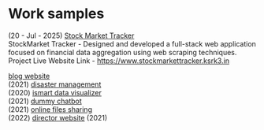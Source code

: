 # Work samples
 (20 - Jul - 2025)  [Stock Market Tracker](https://github.com/kvvsatyaravi/stockmarketTracker) <br> 
StockMarket Tracker - Designed and developed a full-stack web application focused on financial data aggregation using web
scraping techniques.
Project Live Website Link - https://www.stockmarkettracker.ksrk3.in <br>
 
[blog website](fri3ndzz.md)<br>  (2021)
[disaster management](disastermanagement.md)<br>  (2020)
[ismart data visualizer](ismartdatavisualizer.md)<br> (2021)
[dummy chatbot](dummychatbot.md)<br> (2021)
[online files sharing](filesshare.md)<br>  (2022)
[director website](director.md) (2021)
